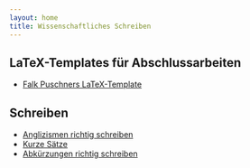 ```yaml
---
layout: home
title: Wissenschaftliches Schreiben
---
```


## LaTeX-Templates für Abschlussarbeiten

- [Falk Puschners LaTeX-Template](https://github.com/flaxel/thesis_template)

## Schreiben

- [Anglizismen richtig schreiben](https://www.textskizzen.de/anglizismen-richtig-schreiben/)
- [Kurze Sätze](https://www.textskizzen.de/kurze-saetze-schreiben/)
- [Abkürzungen richtig schreiben](https://www.textskizzen.de/abkuerzungen-richtig-schreiben/)

